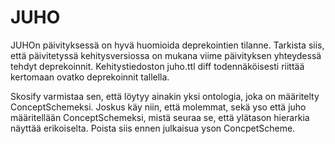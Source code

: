 JUHO
====

JUHOn päivityksessä on hyvä huomioida deprekointien tilanne. Tarkista siis, että päivitetyssä kehitysversiossa on mukana viime päivityksen yhteydessä tehdyt deprekoinnit. Kehitystiedoston juho.ttl diff todennäköisesti riittää kertomaan ovatko deprekoinnit tallella.

Skosify varmistaa sen, että löytyy ainakin yksi ontologia, joka on määritelty ConceptSchemeksi. Joskus käy niin, että molemmat, sekä yso että juho määritellään ConceptSchemeksi, mistä seuraa se, että ylätason hierarkia näyttää erikoiselta. Poista siis ennen julkaisua yson ConcpetScheme.
